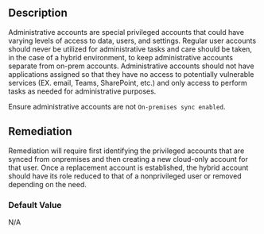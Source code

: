 ## Description

Administrative accounts are special privileged accounts that could have varying levels of access to data, users, and settings. Regular user accounts should never be utilized for administrative tasks and care should be taken, in the case of a hybrid environment, to keep administrative accounts separate from on-prem accounts. Administrative accounts should not have applications assigned so that they have no access to potentially vulnerable services (EX. email, Teams, SharePoint, etc.) and only access to perform tasks as needed for administrative purposes.

Ensure administrative accounts are not `On-premises sync enabled`.

## Remediation

Remediation will require first identifying the privileged accounts that are synced from onpremises and then creating a new cloud-only account for that user. Once a replacement account is established, the hybrid account should have its role reduced to that of a nonprivileged user or removed depending on the need.

### Default Value

N/A

